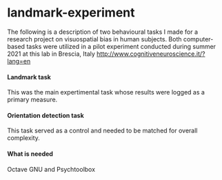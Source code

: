 # landmark-experiment

The following is a description of two behavioural tasks I made for a research project on visuospatial bias in human subjects.
Both computer-based tasks were utilized in a pilot experiment conducted during summer 2021 at this lab in Brescia, Italy http://www.cognitiveneuroscience.it/?lang=en 


#### Landmark task
This was the main expertimental task whose results were logged as a primary measure. 


#### Orientation detection task
This task served as a control and needed to be matched for overall complexity. 


#### What is needed
Octave GNU and Psychtoolbox


